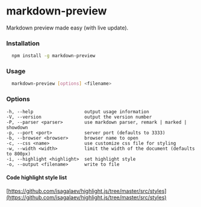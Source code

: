 # markdown-preview
Markdown preview made easy (with live update).

### Installation

```bash
  npm install -g markdown-preview
```

### Usage

```bash
  markdown-preview [options] <filename>
```

### Options

    -h, --help                   output usage information
    -V, --version                output the version number
    -P, --parser <parser>        use markdown parser, remark | marked | showdown
    -p, --port <port>            server port (defaults to 3333)
    -b, --browser <browser>      browser name to open
    -c, --css <name>             use customize css file for styling
    -w, --width <width>          limit the width of the document (defaults to 800px)
    -i, --highlight <highlight>  set highlight style
    -o, --output <filename>      write to file

#### Code highlight style list
  [https://github.com/isagalaev/highlight.js/tree/master/src/styles](https://github.com/isagalaev/highlight.js/tree/master/src/styles)
